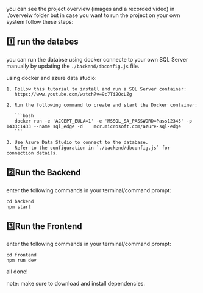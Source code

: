 you can see the project overview (images and a recorded video) in ./overveiw folder but in case you want to run the project on your own system follow these steps:

## 1️⃣ run the databes
you can run the databse using docker  connecte to your own SQL Server manually by updating the `./backend/dbconfig.js` file.

  using docker and azure data studio:

    1. Follow this tutorial to install and run a SQL Server container:  
       https://www.youtube.com/watch?v=9c7Ti2OcLZg
    
    2. Run the following command to create and start the Docker container:
    
       ```bash
       docker run -e 'ACCEPT_EULA=1' -e 'MSSQL_SA_PASSWORD=Pass12345' -p 1433:1433 --name sql_edge -d    mcr.microsoft.com/azure-sql-edge
       ```
    
    3. Use Azure Data Studio to connect to the database.  
       Refer to the configuration in `./backend/dbconfig.js` for connection details.

## 2️⃣Run the Backend

  enter the following commands in your terminal/command prompt:
  
    cd backend
    npm start

## 3️⃣Run the Frontend

  enter the following commands in your terminal/command prompt:
  
    cd frontend
    npm run dev

    
all done!

note: make sure to download and install dependencies.

